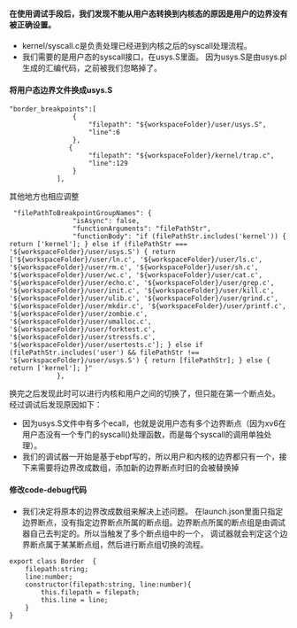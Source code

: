 #### 在使用调试手段后，我们发现不能从用户态转换到内核态的原因是用户的边界没有被正确设置。
+ kernel/syscall.c是负责处理已经进到内核之后的syscall处理流程。
+ 我们需要的是用户态的syscall接口，在usys.S里面。
因为usys.S是由usys.pl生成的汇编代码，之前被我们忽略掉了。
#### 将用户态边界文件换成usys.S
```
"border_breakpoints":[
                {
                    "filepath": "${workspaceFolder}/user/usys.S",
                    "line":6
                },
               {
                    "filepath": "${workspaceFolder}/kernel/trap.c",
                    "line":129
                }
            ],
```
其他地方也相应调整
```
 "filePathToBreakpointGroupNames": {
                "isAsync": false,
                "functionArguments": "filePathStr",
                "functionBody": "if (filePathStr.includes('kernel')) { return ['kernel']; } else if (filePathStr === '${workspaceFolder}/user/usys.S') { return ['${workspaceFolder}/user/ln.c', '${workspaceFolder}/user/ls.c', '${workspaceFolder}/user/rm.c', '${workspaceFolder}/user/sh.c', '${workspaceFolder}/user/wc.c', '${workspaceFolder}/user/cat.c', '${workspaceFolder}/user/echo.c', '${workspaceFolder}/user/grep.c', '${workspaceFolder}/user/init.c', '${workspaceFolder}/user/kill.c', '${workspaceFolder}/user/ulib.c', '${workspaceFolder}/user/grind.c', '${workspaceFolder}/user/mkdir.c', '${workspaceFolder}/user/printf.c', '${workspaceFolder}/user/zombie.c', '${workspaceFolder}/user/umalloc.c', '${workspaceFolder}/user/forktest.c', '${workspaceFolder}/user/stressfs.c', '${workspaceFolder}/user/usertests.c']; } else if (filePathStr.includes('user') && filePathStr !== '${workspaceFolder}/user/usys.S') { return [filePathStr]; } else { return ['kernel']; }"
            },
```

换完之后发现此时可以进行内核和用户之间的切换了，但只能在第一个断点处。    
经过调试后发现原因如下：
+ 因为usys.S文件中有多个ecall，也就是说用户态有多个边界断点（因为xv6在用户态没有一个专门的syscall()处理函数，而是每个syscall的调用单独处理）。
+ 我们的调试器一开始是基于ebpf写的，所以用户和内核的边界都只有一个，接下来需要将边界改成数组，添加新的边界断点时旧的会被替换掉

#### 修改code-debug代码
+ 我们决定将原本的边界改成数组来解决上述问题。
在launch.json里面只指定边界断点，没有指定边界断点所属的断点组。边界断点所属的断点组是由调试器自己去判定的。所以当触发了多个断点组中的一个，
调试器就会判定这个边界断点属于某某断点组，然后进行断点组切换的流程。
```
export class Border  {
	filepath:string;
	line:number;
	constructor(filepath:string, line:number){
		this.filepath = filepath;
		this.line = line;
	}
}
```
